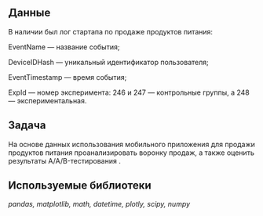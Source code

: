 ## Данные

В наличии был лог стартапа по продаже продуктов питания:

EventName — название события;

DeviceIDHash — уникальный идентификатор пользователя;

EventTimestamp — время события;

ExpId — номер эксперимента: 246 и 247 — контрольные группы, а 248 — экспериментальная.

## Задача

На основе данных использования мобильного приложения для продажи продуктов питания проанализировать воронку продаж, а также оценить результаты A/A/B-тестирования .

## Используемые библиотеки
*pandas, matplotlib, math, datetime, plotly, scipy, numpy*



```python

```


```python

```

